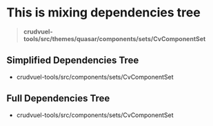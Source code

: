 # This is mixing dependencies tree

> **crudvuel-tools/src/themes/quasar/components/sets/CvComponentSet**

## Simplified Dependencies Tree

* crudvuel-tools/src/components/sets/CvComponentSet

## Full Dependencies Tree

* crudvuel-tools/src/components/sets/CvComponentSet
